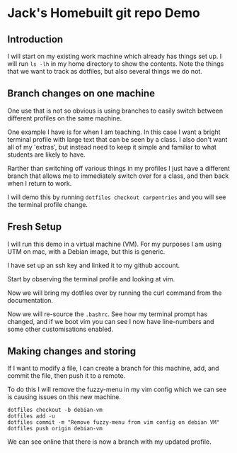 # Jack's Homebuilt git repo Demo


## Introduction

I will start on my existing work machine which already has things set up.
I will run `ls -lh` in my home directory to show the contents.
Note the things that we want to track as dotfiles, but also several things we do not.


## Branch changes on one machine

One use that is not so obvious is using branches to easily switch between different
profiles on the same machine.

One example I have is for when I am teaching.
In this case I want a bright terminal profile with large text that can be seen by a class.
I also don't want all of my 'extras', but instead need to keep it simple and familiar to
what students are likely to have.

Rarther than switching off various things in my profiles I just have a different branch
that allows me to immediately switch over for a class, and then back when I return to
work.

I will demo this by running `dotfiles checkout carpentries` and you will see the
terminal profile change.


## Fresh Setup

I will run this demo in a virtual machine (VM).
For my purposes I am using UTM on mac, with a Debian image, but this is generic.

I have set up an ssh key and linked it to my github account.

Start by observing the terminal profile and looking at vim.

Now we will bring my dotfiles over by running the curl command from the documentation.

Now we will re-source the `.bashrc`.
See how my terminal prompt has changed, and if we boot vim you can see I now have
line-numbers and some other customisations enabled.


## Making changes and storing

If I want to modify a file, I can create a branch for this machine, add, and commit
the file, then push it to a remote.

To do this I will remove the fuzzy-menu in my vim config which we can see is causing
issues on this new machine.

```
dotfiles checkout -b debian-vm
dotfiles add -u
dotfiles commit -m "Remove fuzzy-menu from vim config on debian VM"
dotfiles push origin debian-vm
```

We can see online that there is now a branch with my updated profile.
